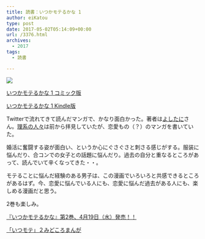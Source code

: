 ```yaml
---
title: 読書：いつかモテるかな 1
author: eiKatou
type: post
date: 2017-05-02T05:14:09+00:00
url: /3376.html
archives:
  - 2017
tags:
  - 読書

---
```

<a href="https://www.amazon.co.jp/dp/B01KJGD614/ref=as_li_ss_il?_encoding=UTF8&#038;btkr=1&#038;linkCode=li3&#038;tag=eikatou-22&#038;linkId=57ab4fdf19b5fef2755173eb7a5254f3" target="_blank"><img border="0" src="//ws-fe.amazon-adsystem.com/widgets/q?_encoding=UTF8&#038;ASIN=B01KJGD614&#038;Format=_SL250_&#038;ID=AsinImage&#038;MarketPlace=JP&#038;ServiceVersion=20070822&#038;WS=1&#038;tag=eikatou-22" /></a><img src="https://ir-jp.amazon-adsystem.com/e/ir?t=eikatou-22&#038;l=li3&#038;o=9&#038;a=B01KJGD614" width="1" height="1" border="0" alt="" style="border:none !important; margin:0px !important;" />
  
<a href="http://amzn.to/2pzne2f" target="_blank">いつかモテるかな 1 コミック版</a>
  
<a href="http://amzn.to/2oZLfO7" target="_blank">いつかモテるかな 1 Kindle版</a> 

Twitterで流れてきて読んだマンガで、かなり面白かった。著者は<a href="https://ameblo.jp/yoshitani/" target="_blank">よしたに</a>さん。<a href="http://next.rikunabi.com/tech/docs/ct_s01300.jsp?p=037" target="_blank">理系の人々</a>は前から拝見していたが、恋愛もの（？）のマンガを書いていた。 

婚活に奮闘する姿が面白い、というか心にぐさぐさと刺さる感じがする。服装に悩んだり、合コンでの女子との話題に悩んだり。過去の自分と重なるところがあって、読んでいて辛くなってきた・・。

モテることに悩んだ経験のある男子は、この漫画でいろいろと共感できるところがあるはず。今、恋愛に悩んでいる人にも、恋愛に悩んだ過去がある人にも、楽しめる漫画だと思う。

2巻も楽しみ。
  
<a href="http://ameblo.jp/yoshitani/entry-12265292899.html" target="_blank">『いつかモテるかな』第2巻、4月19日（水）発売！！</a>
  
<a href="http://ameblo.jp/yoshitani/entry-12267395548.html?frm_src=thumb_module" target="_blank">「いつモテ」２みどころまんが</a>
